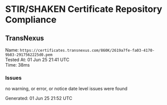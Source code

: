 # STIR/SHAKEN Certificate Repository Compliance

## TransNexus

Name: `https://certificates.transnexus.com/860K/2619a7fe-fa03-4170-9b83-2917562225d0.pem`\
Tested At: 01 Jun 25 21:41 UTC\
Time: 38ms

### Issues

no warning, or error, or notice date level issues were found

Generated: 01 Jun 25 21:52 UTC